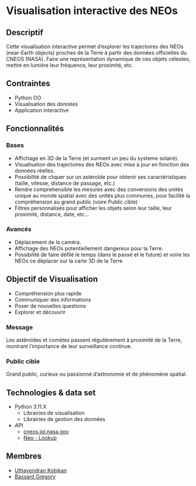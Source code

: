 # Visualisation interactive des NEOs
## Descriptif
Cette visualisation interactive permet d’explorer les trajectoires des NEOs (near-Earth objects) proches de la Terre à partir des données officielles du CNEOS (NASA). Faire une représentation dynamique de ces objets célestes, mettre en lumière leur fréquence, leur proximité, etc.
## Contraintes
- Python OO
- Visualisation des données
- Application interactive
## Fonctionnalités
### Bases
- Affichage en 3D de la Terre (et surment un peu du systeme solaire).
- Visualisation des trajectoires des NEOs avec mise à jour en fonction des données réelles.
- Possibilité de cliquer sur un astéroïde pour obtenir ses caractéristiques (taille, vitesse, distance de passage, etc.)
- Rendre comprehensible les mesures avec des conversions des unités unique au monde spatial avec des unités plus communes, pour facilité la compréhension au grand public (voire Public cible)
- Filtres personnalisés pour afficher les objets selon leur taille, leur proximité, distance, date, etc...
### Avancés
- Déplacement de la caméra.
- Affichage des NEOs potentiellement dangereux pour la Terre.
- Possibilité de faire défilé le temps (dans le passé et le future) et voire les NEOs ce déplacer sur la carte 3D de la Terre
## Objectif de Visualisation
- Compréhension plus rapide
- Communiquer des informations
- Poser de nouvelles questions
- Explorer et découvrir
### Message
Les astéroïdes et comètes passent régulièrement à proximité de la Terre, montrant l’importance de leur surveillance continue.
### Public cible
Grand public, curieux ou passionné d’astronomie et de phénomène spatial.
## Technologies & data set
- Python 3.11.X
	- Librairies de visualisation
	- Librairies de gestion des données
- API
	- [cneos.jpl.nasa.gov](cneos.jpl.nasa.gov)
	- [Neo - Lookup](https://api.nasa.gov/)
## Membres
- [Uthayendran Kobikan](https://gitlab-etu.ing.he-arc.ch/kobikan.uthayendran)
- [Bassard Grégory](https://gitlab-etu.ing.he-arc.ch/gregory.bassard)